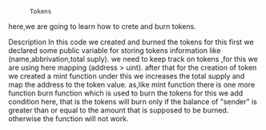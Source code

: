           
          Tokens
   here,we are going to learn how to crete and burn tokens.       

Description
In this code we created and burned the tokens for this first we declared some public variable for storing tokens information like (name,abbrivation,total suply).
we need to keep track on tokens ,for this we are using here mapping (address > uint).
after that for the creation of token we created a mint function under this we increases the total supply and map the address to the token value.
as,like mint function there is one more function burn function which is used to burn the tokens for this we add condition here, that is the tokens will burn only if the balance of "sender" is greater than or equal to the amount that is supposed to be burned. otherwise the function will not work.



